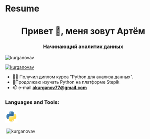 # Resume
<h1 align="center">Привет 👋, меня зовут Артём</h1>
<h3 align="center">Начинающий аналитик данных</h3>

<p align="left"> <img src="https://komarev.com/ghpvc/?username=kurganovav&label=Profile%20views&color=0e75b6&style=flat" alt="kurganovav" /> </p>

<p align="left"> <a href="https://github.com/ryo-ma/github-profile-trophy"><img src="https://github-profile-trophy.vercel.app/?username=kurganovav" alt="kurganovav" /></a> </p>

- 👨‍🎓 Получил диплом курса "Python для анализа данных".
- 💪Продолжаю изучать Python на платформе Stepik
- 📫 e-mail **akurganov77@gmail.com**


<h3 align="left">Languages and Tools:</h3>
<p align="left"> <a href="https://www.python.org" target="_blank" rel="noreferrer"> <img src="https://raw.githubusercontent.com/devicons/devicon/master/icons/python/python-original.svg" alt="python" width="40" height="40"/> </a> </p>

<p>&nbsp;<img align="center" src="https://github-readme-stats.vercel.app/api?username=kurganovav&show_icons=true&locale=en" alt="kurganovav" /></p>

